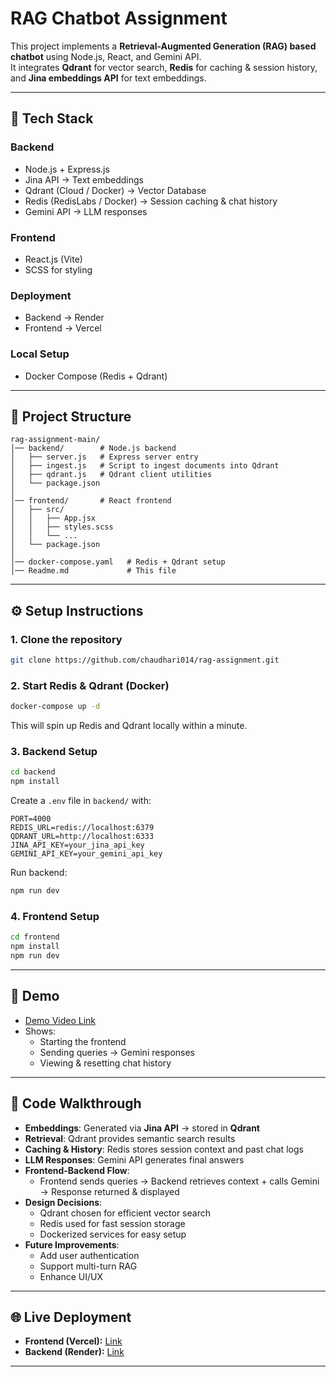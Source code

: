 # RAG Chatbot Assignment  

This project implements a **Retrieval-Augmented Generation (RAG) based chatbot** using Node.js, React, and Gemini API.  
It integrates **Qdrant** for vector search, **Redis** for caching & session history, and **Jina embeddings API** for text embeddings.  

---

## 🚀 Tech Stack  

### Backend  
- Node.js + Express.js  
- Jina API → Text embeddings  
- Qdrant (Cloud / Docker) → Vector Database  
- Redis (RedisLabs / Docker) → Session caching & chat history  
- Gemini API → LLM responses  

### Frontend  
- React.js (Vite)  
- SCSS for styling  

### Deployment  
- Backend → Render  
- Frontend → Vercel  

### Local Setup  
- Docker Compose (Redis + Qdrant)  

---

## 📂 Project Structure  

```
rag-assignment-main/
│── backend/        # Node.js backend
│   ├── server.js   # Express server entry
│   ├── ingest.js   # Script to ingest documents into Qdrant
│   ├── qdrant.js   # Qdrant client utilities
│   └── package.json
│
│── frontend/       # React frontend
│   ├── src/
│   │   ├── App.jsx
│   │   ├── styles.scss
│   │   └── ...
│   └── package.json
│
│── docker-compose.yaml   # Redis + Qdrant setup
│── Readme.md             # This file
```

---

## ⚙️ Setup Instructions  

### 1. Clone the repository  
```bash
git clone https://github.com/chaudhari014/rag-assignment.git
```

### 2. Start Redis & Qdrant (Docker)  
```bash
docker-compose up -d
```

This will spin up Redis and Qdrant locally within a minute.  

### 3. Backend Setup  
```bash
cd backend
npm install
```

Create a `.env` file in `backend/` with:  
```
PORT=4000
REDIS_URL=redis://localhost:6379
QDRANT_URL=http://localhost:6333
JINA_API_KEY=your_jina_api_key
GEMINI_API_KEY=your_gemini_api_key
```

Run backend:  
```bash
npm run dev
```

### 4. Frontend Setup  
```bash
cd frontend
npm install
npm run dev
```

---

## 🎥 Demo  

- [Demo Video Link](https://drive.google.com/file/d/1jTgDPtzQY6u3Fp2POhJ4eXVLSO7aTnpR/view?usp=sharing)  
- Shows:  
  - Starting the frontend  
  - Sending queries → Gemini responses  
  - Viewing & resetting chat history  

---

## 📖 Code Walkthrough  

- **Embeddings**: Generated via **Jina API** → stored in **Qdrant**  
- **Retrieval**: Qdrant provides semantic search results  
- **Caching & History**: Redis stores session context and past chat logs  
- **LLM Responses**: Gemini API generates final answers  
- **Frontend-Backend Flow**:  
  - Frontend sends queries → Backend retrieves context + calls Gemini → Response returned & displayed  
- **Design Decisions**:  
  - Qdrant chosen for efficient vector search  
  - Redis used for fast session storage  
  - Dockerized services for easy setup  
- **Future Improvements**:  
  - Add user authentication  
  - Support multi-turn RAG  
  - Enhance UI/UX  

---

## 🌐 Live Deployment  

- **Frontend (Vercel):** [Link]( https://rag-assignment.vercel.app/)  
- **Backend (Render):** [Link](https://rag-assignment-0yko.onrender.com)  

---
